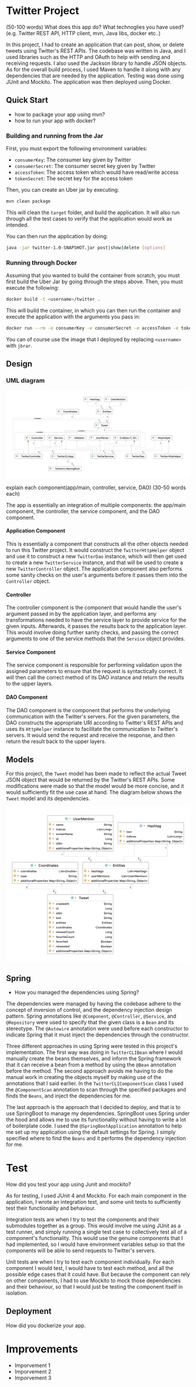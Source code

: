 # Twitter Project

(50-100 words)
What does this app do? What technoglies you have used? (e.g. Twitter REST API, HTTP client, mvn, Java libs, docker etc..)

In this project, I had to create an application that can post, show, or delete tweets using Twitter's REST APIs. The codebase was written in Java, and I used libraries such as the HTTP and OAuth to help with sending and receiving requests. I also used the Jackson library to handle JSON objects. As for the overall build process, I used Maven to handle it along with any dependencies that are needed by the application. Testing was done using JUnit and Mockito. The application was then deployed using Docker.

## Quick Start
- how to package your app using mvn?
- how to run your app with docker?

### Building and running from the Jar

First, you must export the following environment variables:

- `consumerKey`: The consumer key given by Twitter
- `consumerSecret`: The consumer secret key given by Twitter
- `accessToken`: The access token which would have read/write access
- `tokenSecret`: The secret key for the access token

Then, you can create an Uber jar by executing:

````bash
mvn clean package
````

This will clean the `target` folder, and build the application. It will also run through all the test cases to verify that the application would work as intended.

You can then run the application by doing:

````bash
java -jar twitter-1.0-SNAPSHOT.jar post|show|delete [options]
````

### Running through Docker

Assuming that you wanted to build the container from scratch, you must first build the Uber Jar by going through the steps above. Then, you must execute the following:

````bash
docker build -t <username>/twitter .
````

This will build the container, in which you can then run the container and execute the application with the arguments you pass in:

````bash
docker run --rm -e consumerKey -e consumerSecret -e accessToken -e tokenSecret <username>/twitter show|post|delete [options]
````

You can of course use the image that I deployed by replacing `<username>` with `jbrar`.

## Design
### UML diagram

![UML Diagram](./assets/twitter_uml_diagram.png)

explain each component(app/main, controller, service, DAO) (30-50 words each)

The app is essentially an integration of multiple components: the app/main component, the controller, the service component, and the DAO component.

#### Application Component

This is essentially a component that constructs all the other objects needed to run this Twitter project. It would construct the `TwitterHttpHelper` object and use it to construct a new `TwitterDao` instance, which will then get used to create a new `TwitterService` instance, and that will be used to create a new `TwitterController` object. The application component also performs some sanity checks on the user's arguments before it passes them into the `Controller` object.

#### Controller

The controller component is the component that would handle the user's argument passed in by the application layer, and performs any transformations needed to have the service layer to provide service for the given inputs. Afterwards, it passes the results back to the application layer. This would involve doing further sanity checks, and passing the correct arguments to one of the service methods that the `Service` object provides.

#### Service Component

The service component is responsible for performing validation upon the assigned parameters to ensure that the request is syntactically correct. It will then call the correct method of its DAO instance and return the results to the upper layers.

#### DAO Component

The DAO component is the component that performs the underlying communication with the Twitter's servers. For the given parameters, the DAO constructs the appropriate URI according to Twitter's REST APIs and uses its `HttpHelper` instance to facilitate the communication to Twitter's servers. It would send the request and receive the response, and then return the result back to the upper layers.

## Models

For this project, the `Tweet` model has been made to reflect the actual Tweet JSON object that would be returned by the Twitter's REST APIs. Some modifications were made so that the model would be more concise, and it would sufficiently fit the use case at hand. The diagram below shows the `Tweet` model and its dependencies.

![Twitter Model](./assets/twitter_model.png)

## Spring
- How you managed the dependencies using Spring?

The dependencies were managed by having the codebase adhere to the concept of inversion of control, and the dependency injection design pattern. Spring annotations like `@Component`, `@Controller`, `@Service`, and `@Repository` were used to specify that the given class is a `Bean` and its stereotype. The `@Autowire` annotation were used before each constructor to indicate Spring that it must inject the dependencies through the constructor.

Three different approaches in using Spring were tested in this project's implementation. The first way was doing in `TwitterCLIBean` where I would manually create the beans themselves, and inform the Spring framework that it can receive a bean from a method by using the `@Bean` annotation before the method. The second approach avoids me having to do the manual work in creating the objects myself by making use of the annotations that I said earlier. In the `TwitterCLIComponentScan` class I used the `@ComponentScan` annotation to scan through the specified packages and finds the `Beans`, and inject the dependencies for me.

The last approach is the approach that I decided to deploy, and that is to use SpringBoot to manage my dependencies. SpringBoot uses Spring under the hood and allows me to use its functionality without having to write a lot of boilerplate code. I used the `@SpringBootApplication` annotation to help me set up my application using the default settings for Spring. I simply specified where to find the `Beans` and it performs the dependency injection for me.

# Test
How did you test your app using Junit and mockito?

As for testing, I used JUnit 4 and Mockito. For each main component in the application, I wrote an integration test, and some unit tests to sufficiently test their functionality and behaviour. 

Integration tests are when I try to test the components and their submodules together as a group. This would involve me using JUnit as a test runner, and simply running a single test case to collectively test all of a component's functionality. This would use the genuine components that I had implemented, so I would have environment variables setup so that the components will be able to send requests to Twitter's servers.

Unit tests are when I try to test each component individually. For each component I would test, I would have to test each method, and all the possible edge cases that it could have. But because the component can rely on other components, I had to use Mockito to mock those dependencies and their behaviour, so that I would just be testing the component itself in isolation.

## Deployment
How did you dockerize your app.

# Improvements
- Imporvement 1
- Imporvement 2
- Imporvement 3